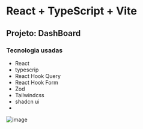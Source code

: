 # React + TypeScript + Vite

## Projeto: DashBoard 

### Tecnologia usadas
- React
- typescrip
- React Hook Query
- React Hook Form
- Zod
- Tailwindcss
- shadcn ui
- 
![image](https://github.com/CarlosSousa2001/pizzashop-web/assets/97534614/a9362640-f218-4bb9-b8a5-439e7d8d0374)



